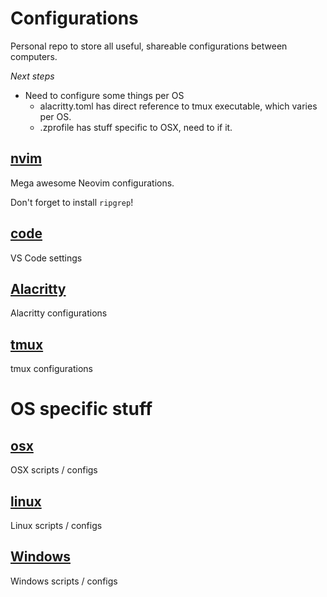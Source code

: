 # Configurations

Personal repo to store all useful, shareable configurations between computers.

*Next steps*

- Need to configure some things per OS
  - alacritty.toml has direct reference to tmux executable, which varies per OS.
  - .zprofile has stuff specific to OSX, need to if it.

## [nvim](./nvim/)

Mega awesome Neovim configurations.

Don't forget to install `ripgrep`!

## [code](./code/)

VS Code settings

## [Alacritty](./alacritty/)

Alacritty configurations

## [tmux](./tmux)

tmux configurations

# OS specific stuff

## [osx](./osx)

OSX scripts / configs

## [linux](./linux)

Linux scripts / configs

## [Windows](./windows)

Windows scripts / configs
